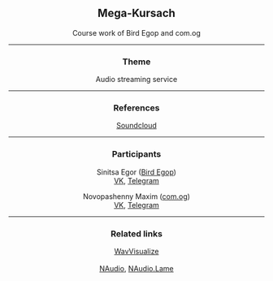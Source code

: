 <h2 align="center">
  <strong>Mega-Kursach</strong>
</h2>

<p align="center">
  Course work of Bird Egop and com.og
</p>

---

<h3 align="center">
  <strong>Theme</strong>
</h3>

<p align="center">
  Audio streaming service
</p>

---

<h3 align="center">
  <strong>References</strong>
</h3>

<p align="center">
  <a href="https://soundcloud.com">Soundcloud</a>  
</p>

---

<h3 align="center">
  <strong>Participants</strong>
</h3>

<span align="center">
<p>
  Sinitsa Egor (<a href="https://github.com/sampletext32">Bird Egop</a>) <br/> <a href="https://vk.com/bird_egop">VK</a>, <a href="https://tele.click/bird_egop">Telegram</a>
</p>

<p>
  Novopashenny Maxim (<a href="https://github.com/comougi">com.og</a>) <br/> <a href="https://vk.com/bbgoldg">VK</a>, <a href="https://tele.click/goldgbb">Telegram</a>
</p>
</span>

---

<h3 align="center">
  <strong>Related links</strong>
</h3>

<p align="center">
  <a href="https://github.com/sampletext32/WavVisualize">WavVisualize</a> <br/><br/>
  <a href="https://github.com/naudio/NAudio">NAudio</a>, <a href="https://github.com/Corey-M/NAudio.Lame">NAudio.Lame</a>
</p>
